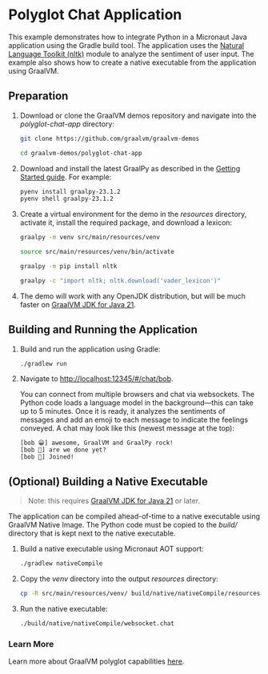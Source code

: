 # Polyglot Chat Application

This example demonstrates how to integrate Python in a Micronaut Java application using the Gradle build tool.
The application uses the [Natural Language Toolkit (nltk)](https://www.nltk.org/) module to analyze the sentiment of user input.
The example also shows how to create a native executable from the application using GraalVM.

## Preparation

1. Download or clone the GraalVM demos repository and navigate into the _polyglot-chat-app_ directory:
   ```bash
   git clone https://github.com/graalvm/graalvm-demos
   ```
   ```bash
   cd graalvm-demos/polyglot-chat-app
   ```

2. Download and install the latest GraalPy as described in the [Getting Started guide](https://www.graalvm.org/latest/reference-manual/python/#installing-graalpy). For example:
   ```bash
   pyenv install graalpy-23.1.2
   pyenv shell graalpy-23.1.2
   ```

3. Create a virtual environment for the demo in the _resources_ directory, activate it, install the required package, and download a lexicon:
   ```bash
   graalpy -m venv src/main/resources/venv
   ```
   ```bash
   source src/main/resources/venv/bin/activate
   ```
   ```bash
   graalpy -m pip install nltk
   ```
   ```bash
   graalpy -c "import nltk; nltk.download('vader_lexicon')"
   ```

4. The demo will work with any OpenJDK distribution, but will be much faster on [GraalVM JDK for Java 21](https://www.graalvm.org/downloads/). 


## Building and Running the Application

1. Build and run the application using Gradle:
   ```bash
   ./gradlew run
   ```

2. Navigate to [http://localhost:12345/#/chat/bob](http://localhost:12345/#/chat/bob).

    You can connect from multiple browsers and chat via websockets.
    The Python code loads a language model in the background&mdash;this can take up to 5 minutes.
    Once it is ready, it analyzes the sentiments of messages and add an emoji to each message to indicate the feelings conveyed.
    A chat may look like this (newest message at the top):

    ```
    [bob 😀] awesome, GraalVM and GraalPy rock!
    [bob 🫥] are we done yet?
    [bob 💬] Joined!
    ```

## (Optional) Building a Native Executable

> Note: this requires [GraalVM JDK for Java 21](https://www.graalvm.org/downloads/) or later.

The application can be compiled ahead-of-time to a native executable using GraalVM Native Image.
The Python code must be copied to the _build/_ directory that is kept next to the native executable.

1. Build a native executable using Micronaut AOT support:
   ```bash
   ./gradlew nativeCompile
   ```

2. Copy the _venv_ directory into the output _resources_ directory:
   ```bash
   cp -R src/main/resources/venv/ build/native/nativeCompile/resources/python/
   ```

3. Run the native executable:
   ```bash
   ./build/native/nativeCompile/websocket.chat
   ```

### Learn More 

Learn more about GraalVM polyglot capabilities [here](https://www.graalvm.org/latest/reference-manual/polyglot-programming/).